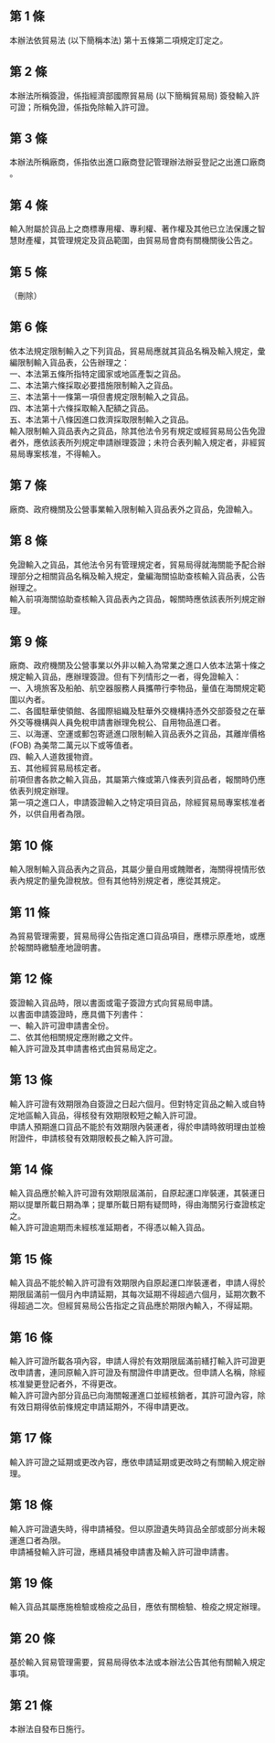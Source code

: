 第 1 條
-------
本辦法依貿易法 (以下簡稱本法) 第十五條第二項規定訂定之。

第 2 條
-------
本辦法所稱簽證，係指經濟部國際貿易局 (以下簡稱貿易局) 簽發輸入許  
可證；所稱免證，係指免除輸入許可證。

第 3 條
-------
本辦法所稱廠商，係指依出進口廠商登記管理辦法辦妥登記之出進口廠商  
。

第 4 條
-------
輸入附屬於貨品上之商標專用權、專利權、著作權及其他已立法保護之智  
慧財產權，其管理規定及貨品範圍，由貿易局會商有關機關後公告之。

第 5 條
-------
（刪除）

第 6 條
-------
依本法規定限制輸入之下列貨品，貿易局應就其貨品名稱及輸入規定，彙  
編限制輸入貨品表，公告辦理之：  
一、本法第五條所指特定國家或地區產製之貨品。  
二、本法第六條採取必要措施限制輸入之貨品。  
三、本法第十一條第一項但書規定限制輸入之貨品。  
四、本法第十六條採取輸入配額之貨品。  
五、本法第十八條因進口救濟採取限制輸入之貨品。  
輸入限制輸入貨品表內之貨品，除其他法令另有規定或經貿易局公告免證  
者外，應依該表所列規定申請辦理簽證；未符合表列輸入規定者，非經貿  
易局專案核准，不得輸入。

第 7 條
-------
廠商、政府機關及公營事業輸入限制輸入貨品表外之貨品，免證輸入。

第 8 條
-------
免證輸入之貨品，其他法令另有管理規定者，貿易局得就海關能予配合辦  
理部分之相關貨品名稱及輸入規定，彙編海關協助查核輸入貨品表，公告  
辦理之。                                                          
輸入前項海關協助查核輸入貨品表內之貨品，報關時應依該表所列規定辦  
理。

第 9 條
-------
廠商、政府機關及公營事業以外非以輸入為常業之進口人依本法第十條之  
規定輸入貨品，應辦理簽證。但有下列情形之一者，得免證輸入：  
一、入境旅客及船舶、航空器服務人員攜帶行李物品，量值在海關規定範  
    圍以內者。  
二、各國駐華使領館、各國際組織及駐華外交機構持憑外交部簽發之在華  
    外交等機構與人員免稅申請書辦理免稅公、自用物品進口者。  
三、以海運、空運或郵包寄遞進口限制輸入貨品表外之貨品，其離岸價格  
     (FOB)  為美幣二萬元以下或等值者。  
四、輸入人道救援物資。  
五、其他經貿易局核定者。  
前項但書各款之輸入貨品，其屬第六條或第八條表列貨品者，報關時仍應  
依表列規定辦理。  
第一項之進口人，申請簽證輸入之特定項目貨品，除經貿易局專案核准者  
外，以供自用者為限。

第 10 條
--------
輸入限制輸入貨品表內之貨品，其屬少量自用或餽贈者，海關得視情形依  
表內規定酌量免證稅放。但有其他特別規定者，應從其規定。

第 11 條
--------
為貿易管理需要，貿易局得公告指定進口貨品項目，應標示原產地，或應  
於報關時繳驗產地證明書。

第 12 條
--------
簽證輸入貨品時，限以書面或電子簽證方式向貿易局申請。  
以書面申請簽證時，應具備下列書件：  
一、輸入許可證申請書全份。  
二、依其他相關規定應附繳之文件。  
輸入許可證及其申請書格式由貿易局定之。

第 13 條
--------
輸入許可證有效期限為自簽證之日起六個月。但對特定貨品之輸入或自特  
定地區輸入貨品，得核發有效期限較短之輸入許可證。  
申請人預期進口貨品不能於有效期限內裝運者，得於申請時敘明理由並檢  
附證件，申請核發有效期限較長之輸入許可證。

第 14 條
--------
輸入貨品應於輸入許可證有效期限屆滿前，自原起運口岸裝運，其裝運日  
期以提單所載日期為準；提單所載日期有疑問時，得由海關另行查證核定  
之。  
輸入許可證逾期而未經核准延期者，不得憑以輸入貨品。

第 15 條
--------
輸入貨品不能於輸入許可證有效期限內自原起運口岸裝運者，申請人得於  
期限屆滿前一個月內申請延期，其每次延期不得超過六個月，延期次數不  
得超過二次。但經貿易局公告指定之貨品應於期限內輸入，不得延期。

第 16 條
--------
輸入許可證所載各項內容，申請人得於有效期限屆滿前繕打輸入許可證更  
改申請書，連同原輸入許可證及有關證件申請更改。但申請人名稱，除經  
核准變更登記者外，不得更改。  
輸入許可證內部分貨品已向海關報運進口並經核銷者，其許可證內容，除  
有效日期得依前條規定申請延期外，不得申請更改。

第 17 條
--------
輸入許可證之延期或更改內容，應依申請延期或更改時之有關輸入規定辦  
理。

第 18 條
--------
輸入許可證遺失時，得申請補發。但以原證遺失時貨品全部或部分尚未報  
運進口者為限。  
申請補發輸入許可證，應繕具補發申請書及輸入許可證申請書。

第 19 條
--------
輸入貨品其屬應施檢驗或檢疫之品目，應依有關檢驗、檢疫之規定辦理。

第 20 條
--------
基於輸入貿易管理需要，貿易局得依本法或本辦法公告其他有關輸入規定  
事項。

第 21 條
--------
本辦法自發布日施行。

